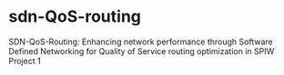 # sdn-QoS-routing
SDN-QoS-Routing: Enhancing network performance through Software Defined Networking for Quality of Service routing optimization in SPIW Project 1
